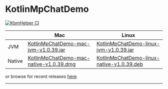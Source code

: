 # KotlinMpChatDemo

[![KbmHelper CI](https://github.com/SaschaZ/KotlinMpChatDemo/actions/workflows/main.yml/badge.svg?branch=v1.0.39)](https://github.com/SaschaZ/KotlinMpChatDemo/actions/workflows/main.yml)

|  | Mac | Linux |
|---|-----|-----|
| JVM | [KotlinMpChatDemo-mac-jvm-v1.0.39.jar](http://zieger.dev/files/MpChatDemo/v1.0.39/MpChatDemo-mac-jvm-v1.0.39.jar) | [KotlinMpChatDemo-linux-jvm-v1.0.39.jar](http://zieger.dev/files/KbmHelper/v1.0.39/MpChatDemo-linux-jvm-v1.0.39.jar) |
| Native | [KotlinMpChatDemo-mac-native-v1.0.39.dmg](http://zieger.dev/files/MpChatDemo/v1.0.39/MpChatDemo-mac-native-v1.0.39.dmg) | [KotlinMpChatDemo-linux-native-v1.0.39.deb](http://zieger.dev/files/KbmHelper/v1.0.39/MpChatDemo-linux-native-v1.0.39.deb) |

or browse for recent releases [here](https://zieger.dev/files/MpChatDemo).

---

